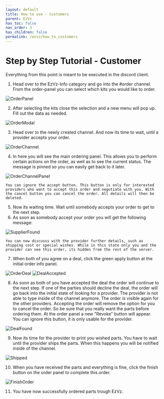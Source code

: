 ```yaml
---
layout: default
title: How to use - Customers
parent: EzVz
has_toc: false
nav_order: 3
has_children: false
permalink: /ezvz/how_to_customers
---
```


# Step by Step Tutorial - Customer

Everything from this point is meant to be executed in the discord client.

1. Head over to the EzVz-Info category and go into the #order channel. From the order-panel you can select which kits you would like to order.

![OrderPanel](../assets/images//ezvz/ezvz_order_panel.png)

2. After selecting the kits close the selection and a new menu will pop up.
   Fill out the data as needed.

![OrderModal](../assets/images//ezvz/ezvz_order_modal.png)

3. Head over to the newly created channel. And now its time to wait, until a provider accepts your order.

![OrderChannel](../assets/images//ezvz/ezvz_order_channel_link.png)

4. In here you will see the main ordering panel. This allows you to perform certain actions on the order, as well as to see the current status. The message is pinned so you can easily get back to it later.

![OrderChannelPanel](../assets/images//ezvz/ezvz_order_panel_channel.png)

    You can ignore the accept button. This button is only for interested providers who want to accept this order and negotiate with you. With the cancel button you can cancel the order. All details will then be deleted.

5. Now its waiting time. Wait until somebody accepts your order to get to the next step.
6. As soon as somebody accept your order you will get the following message:

![SupplierFound](../assets/images/ezvz/ezvz_order_supplier_found_new.png)

    You can now discusss with the provider further details, such as shipping cost or special wishes. While in this state only you and the provider can see this order, its hidden from the rest of the server.

7. When both of you agree on a deal, click the green apply button at the initial order info panel.

![OrderDeal](../assets/images/ezvz/ezvz_order_panel_deal.png)
![DealAccepted](../assets/images/ezvz/ezvz_order_deal_accepted.png)

8. As soon as both of you have accepted the deal the order will continue to the next step. If one of the parties should decline the deal, the order will go back into the initial state of looking for a provider. The provider is not able to type inside of the channel anymore. The order is visible again for the other providers. Accepting the order will remove the option for you to cancel the order. So be sure that you really want the parts before ordering them. At the order panel a new "Revoke" button will appear. You can ignore this button, it is only usable for the provider.

![DealFound](../assets/images/ezvz/ezvz_deal_found.png)

9. Now its time for the provider to print you wished parts. You have to wait until the provider ships the parts. When this happens you will be notified inside of the channel.

![Shipped](../assets/images/ezvz/ezvz_order_shipped.png)

10. When you have received the parts and everything is fine, click the finish button on the order panel to complete this order.

![FinishOrder](../assets/images/ezvz/ezvz_finish_order.png)

11. You have now successfully ordered parts trough EzVz.